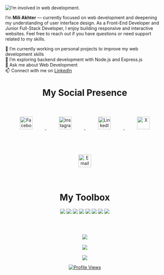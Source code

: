
![I’m involved in web development.](https://media.licdn.com/dms/image/v2/D5616AQFt8ns9FYP0fw/profile-displaybackgroundimage-shrink_350_1400/B56Zazl9pPGkAc-/0/1746769796386?e=1752105600&v=beta&t=rn3ui-MXiKmW0DUBwWgeHWVALaGRBbh0lzShQW83Z6s)

I’m <strong>Mili Akhter</strong> — currently focused on web development and deepening my understanding of user interface design. As a Front-End Developer and Junior Full-Stack Developer, I enjoy building responsive and interactive websites. Feel free to reach out if you have questions or need support related to my skills.


  🔭 I’m currently working on personal projects to improve my web development skills<br/>
  🌱 I’m exploring backend development with Node.js and Express.js <br/>
  💬 Ask me about Web Development<br/>
  📫 Connect with me on <a href="https://www.linkedin.com/in/mili-akther-88a0bb227/" target="_blank">LinkedIn</a>

<div align="center">
  
# My Social Presence

<p align="center">
  <a href="https://facebook.com/mili.akther.1441" target="_blank">
    <img src="https://cdn.jsdelivr.net/gh/devicons/devicon/icons/facebook/facebook-original.svg" alt="Facebook" width="40" style="margin: 40px;" />
  </a>
  <a href="https://instagram.com/mili.akther.milu" target="_blank">
    <img src="https://upload.wikimedia.org/wikipedia/commons/a/a5/Instagram_icon.png" alt="Instagram" width="40" style="margin: 40px;" />
  </a>
  <a href="https://linkedin.com/in/mili-akther-88a0bb227" target="_blank">
    <img src="https://cdn.jsdelivr.net/gh/devicons/devicon/icons/linkedin/linkedin-original.svg" alt="LinkedIn" width="40" style="margin: 40px;" />
  </a>
  <a href="https://x.com/MiliAkther7" target="_blank">
    <img src="https://cdn.jsdelivr.net/gh/devicons/devicon/icons/twitter/twitter-original.svg" alt="X" width="40" style="margin: 40px;" />
  </a>
  <a href="mailto:miliakthermilu@gmail.com">
    <img src="https://upload.wikimedia.org/wikipedia/commons/4/4e/Gmail_Icon.png" alt="Email" width="40" style="margin: 40px;" />
  </a>
</p>
</div>



<div align="center">

# My Toolbox
<p align="center">
  <img src="https://img.shields.io/badge/html5-%23E34F26.svg?style=for-the-badge&logo=html5&logoColor=white" />
  <img src="https://img.shields.io/badge/css3-%231572B6.svg?style=for-the-badge&logo=css3&logoColor=white" />
  <img src="https://img.shields.io/badge/javascript-%23323330.svg?style=for-the-badge&logo=javascript&logoColor=%23F7DF1E" />
  <img src="https://img.shields.io/badge/react-%2320232a.svg?style=for-the-badge&logo=react&logoColor=%2361DAFB" />
  <img src="https://img.shields.io/badge/node.js-6DA55F?style=for-the-badge&logo=node.js&logoColor=white" />
  <img src="https://img.shields.io/badge/express.js-%23404d59.svg?style=for-the-badge&logo=express&logoColor=%2361DAFB" />
  <img src="https://img.shields.io/badge/firebase-%23039BE5.svg?style=for-the-badge&logo=firebase" />
  <img src="https://img.shields.io/badge/mongodb-%234ea94b.svg?style=for-the-badge&logo=mongodb&logoColor=white" />
 
</p>

</div>
<br/>
<br/>

<p align="center">
  <img src="https://github-readme-stats.vercel.app/api/top-langs/?username=Mili-Akther&theme=highcontrast&hide_border=false&include_all_commits=false&count_private=true&layout=compact" /> <br/> <br/>
  <img src="https://github-readme-stats.vercel.app/api?username=Mili-Akther&theme=highcontrast&hide_border=false&include_all_commits=false&count_private=true" /><br/> <br/>
  <img src="https://nirzak-streak-stats.vercel.app/?user=Mili-Akther&theme=highcontrast&hide_border=false" /><br/> 

</p>



<p align="center">
  <a href="https://komarev.com/ghpvc/?username=Mili-Akther">
    <img src="https://komarev.com/ghpvc/?username=Mili-Akther&style=flat-square&color=blue" alt="Profile Views" />
  </a>
</p>





